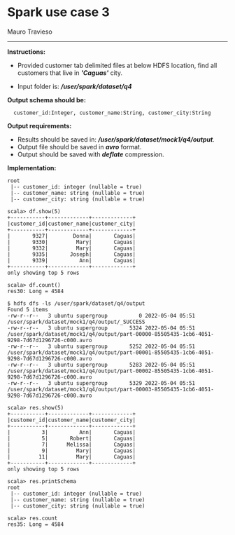 # Spark use case 3

Mauro Travieso

---

**Instructions:**

  * Provided customer tab delimited files at below HDFS location, find all customers that live in ***'Caguas'*** city.

  * Input folder is: ***/user/spark/dataset/q4***

**Output schema should be:**
```
  customer_id:Integer, customer_name:String, customer_city:String
```
**Output requirements:**

  * Results should be saved in: ***/user/spark/dataset/mock1/q4/output***.
  * Output file should be saved in ***avro*** format.
  * Output should be saved with ***deflate*** compression.

**Implementation:**

```
root
 |-- customer_id: integer (nullable = true)
 |-- customer_name: string (nullable = true)
 |-- customer_city: string (nullable = true)
```

```
scala> df.show(5)
+-----------+-------------+-------------+
|customer_id|customer_name|customer_city|
+-----------+-------------+-------------+
|       9327|        Donna|       Caguas|
|       9330|         Mary|       Caguas|
|       9332|         Mary|       Caguas|
|       9335|       Joseph|       Caguas|
|       9339|          Ann|       Caguas|
+-----------+-------------+-------------+
only showing top 5 rows
```

```
scala> df.count()
res30: Long = 4584
```

```
$ hdfs dfs -ls /user/spark/dataset/q4/output
Found 5 items
-rw-r--r--   3 ubuntu supergroup          0 2022-05-04 05:51 /user/spark/dataset/mock1/q4/output/_SUCCESS
-rw-r--r--   3 ubuntu supergroup       5324 2022-05-04 05:51 /user/spark/dataset/mock1/q4/output/part-00000-85505435-1cb6-4051-9298-7d67d1296726-c000.avro
-rw-r--r--   3 ubuntu supergroup       5252 2022-05-04 05:51 /user/spark/dataset/mock1/q4/output/part-00001-85505435-1cb6-4051-9298-7d67d1296726-c000.avro
-rw-r--r--   3 ubuntu supergroup       5283 2022-05-04 05:51 /user/spark/dataset/mock1/q4/output/part-00002-85505435-1cb6-4051-9298-7d67d1296726-c000.avro
-rw-r--r--   3 ubuntu supergroup       5329 2022-05-04 05:51 /user/spark/dataset/mock1/q4/output/part-00003-85505435-1cb6-4051-9298-7d67d1296726-c000.avro
```

```
scala> res.show(5)
+-----------+-------------+-------------+
|customer_id|customer_name|customer_city|
+-----------+-------------+-------------+
|          3|          Ann|       Caguas|
|          5|       Robert|       Caguas|
|          7|      Melissa|       Caguas|
|          9|         Mary|       Caguas|
|         11|         Mary|       Caguas|
+-----------+-------------+-------------+
only showing top 5 rows
```

```
scala> res.printSchema
root
 |-- customer_id: integer (nullable = true)
 |-- customer_name: string (nullable = true)
 |-- customer_city: string (nullable = true)
```

```
scala> res.count
res35: Long = 4584
```

